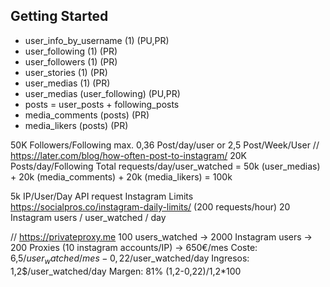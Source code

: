 ## Getting Started

- user_info_by_username (1) (PU,PR)
- user_following (1) (PR)
- user_followers (1) (PR)
- user_stories (1) (PR)
- user_medias (1) (PR)
- user_medias (user_following) (PU,PR)
- posts = user_posts + following_posts
- media_comments (posts) (PR)
- media_likers (posts) (PR)

50K Followers/Following max.
0,36 Post/day/user or 2,5 Post/Week/User // https://later.com/blog/how-often-post-to-instagram/
20K Posts/day/Following
Total requests/day/user_watched = 50k (user_medias) + 20k (media_comments) + 20k (media_likers) = 100k

5k IP/User/Day API request Instagram Limits https://socialpros.co/instagram-daily-limits/ (200 requests/hour)
20 Instagram users / user_watched / day

// https://privateproxy.me
100 users_watched -> 2000 Instagram users -> 200 Proxies (10 instagram accounts/IP) -> 650€/mes
Coste: 6,5$/user_watched/mes - 0,22$/user_watched/day
Ingresos: 1,2$/user_watched/day
Margen: 81% (1,2-0,22)/1,2\*100

